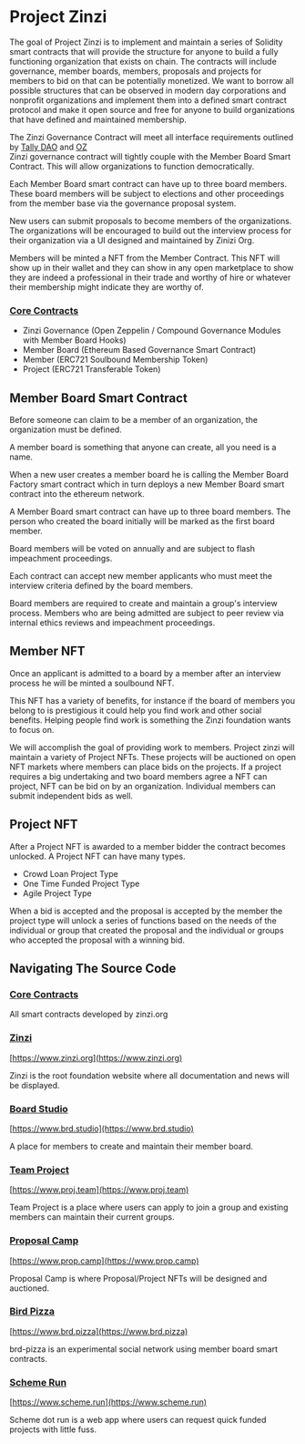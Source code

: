 # Project Zinzi


The goal of Project Zinzi is to implement and maintain a series of Solidity smart contracts that will provide the structure for anyone to build a fully functioning organization that exists on chain. The contracts will include governance, member boards, members, proposals and projects for members to bid on that can be potentially monetized. We want to borrow all possible structures that can be observed in modern day corporations and nonprofit organizations and implement them into a defined smart contract protocol and make it open source and free for anyone to build organizations that have defined and maintained membership. 

The Zinzi Governance Contract will meet all interface requirements outlined by [Tally DAO](https://www.tally.xyz/)  and [OZ](https://docs.openzeppelin.com/contracts/4.x/api/governance)  
Zinzi governance contract will tightly couple with the Member Board Smart Contract. This will allow organizations to function democratically. 

Each Member Board smart contract can have up to three board members. These board members will be subject to elections and other proceedings from the member base via the governance proposal system. 

New users can submit proposals to become members of the organizations. The organizations will be encouraged to build out the interview process for their organization via a UI designed and maintained by Zinizi Org. 

Members will be minted a NFT from the Member Contract. This NFT will show up in their wallet and they can show in any open marketplace to show they are indeed a professional in their trade and worthy of hire or whatever their membership might indicate they are worthy of.


### [Core Contracts](https://github.com/zinzi-org/contract-core)

- Zinzi Governance (Open Zeppelin / Compound Governance Modules with Member Board Hooks)
- Member Board (Ethereum Based Governance  Smart Contract)
- Member (ERC721 Soulbound Membership Token)
- Project (ERC721 Transferable Token)

## Member Board Smart Contract

Before someone can claim to be a member of an organization, the organization must be defined. 

A member board is something that anyone can create, all you need is a name.

When a new user creates a member board he is calling the Member Board Factory smart contract which in turn deploys a new Member Board smart contract into the ethereum network.

A Member Board smart contract can have up to three board members.  The person who created the board initially will be marked as the first board member.

Board members will be voted on annually and are subject to flash impeachment proceedings. 

Each contract can accept new member applicants who must meet the interview criteria defined by the board members. 

Board members are required to create and maintain a group's interview process. Members who are being admitted are subject to peer review via internal ethics reviews and impeachment proceedings. 


## Member NFT

Once an applicant is admitted to a board by a member after an interview process he will be minted a soulbound NFT. 

This NFT has a variety of benefits, for instance if the board of members you belong to is prestigious it could help you find work and other social benefits. Helping people find work is something the Zinzi foundation wants to focus on.

We will accomplish the goal of providing work to members. Project zinzi will maintain a variety of Project NFTs. These projects will be auctioned on open NFT markets where members can place bids on the projects. If a project requires a big undertaking and two board members agree a NFT can project, NFT can be bid on by an organization. Individual members can submit independent bids as well.

## Project NFT

After a Project NFT is awarded to a member bidder the contract becomes unlocked. A Project NFT can have many types. 

- Crowd Loan Project Type
- One Time Funded Project Type
- Agile Project Type

When a bid is accepted and the proposal is accepted by the member the project type will unlock a series of functions  based on the needs of the individual or group that created the proposal and the individual or groups who accepted the proposal with a winning bid. 


## Navigating The Source Code

### [Core Contracts](https://github.com/zinzi-org/proj-team)

All smart contracts developed by zinzi.org

### [Zinzi](https://github.com/zinzi-org/zinzi)

[https://www.zinzi.org](https://www.zinzi.org)

Zinzi is the root foundation website where all documentation and news will be displayed.

### [Board Studio](https://github.com/zinzi-org/brd-studio)

[https://www.brd.studio](https://www.brd.studio)

A place for members to create and maintain their member board.

### [Team Project](https://github.com/zinzi-org/proj-team)

[https://www.proj.team](https://www.proj.team)

Team Project is a place where users can apply to join a group and existing members can maintain their current groups.

### [Proposal Camp](https://github.com/zinzi-org/prop-camp)

[https://www.prop.camp](https://www.prop.camp)

Proposal Camp is where Proposal/Project NFTs will be designed and auctioned.

### [Bird Pizza](https://github.com/zinzi-org/brd-pizza)

[https://www.brd.pizza](https://www.brd.pizza)

brd-pizza is an experimental social network using member board smart contracts. 

### [Scheme Run](https://github.com/zinzi-org/scheme)

[https://www.scheme.run](https://www.scheme.run)

Scheme dot run is a web app where users can request quick funded projects with little fuss. 












